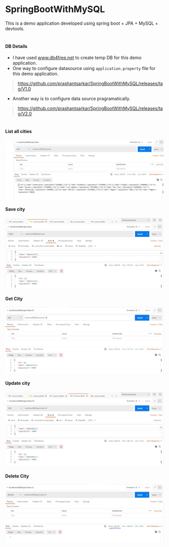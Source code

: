 # SpringBootWithMySQL
This is a demo application developed using spring boot + JPA + MySQL + devtools.

#
#### DB Details
- I have used www.db4free.net to create temp DB for this demo application.
- One way to configure datasource using ```application.property``` file for this demo application. 
> https://github.com/prashantsarkar/SpringBootWithMySQL/releases/tag/V1.0

- Another way is to configure data source pragramatically.
> https://github.com/prashantsarkar/SpringBootWithMySQL/releases/tag/V2.0

#
#### List all cities
<img src="images/listOfCities.JPG" width="1000" />
  
#### Save city
  ![](images/saveCity.JPG)
  
#### Get City
<img src="images/getCity.JPG" width="1000" />
  
#### Update city
  ![](images/updateCity.JPG)
  
#### Delete City
<img src="images/deleteCity.JPG" width="1000" />
